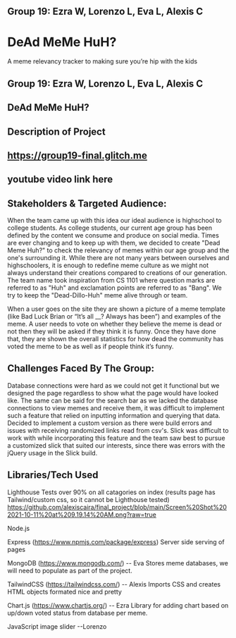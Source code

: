 ## Group 19: Ezra W, Lorenzo L, Eva L, Alexis C

# DeAd MeMe HuH?
A meme relevancy tracker to making sure you’re hip with the kids

## Group 19: Ezra W, Lorenzo L, Eva L, Alexis C
## DeAd MeMe HuH?
## Description of Project
## https://group19-final.glitch.me
## youtube video link here
## Stakeholders & Targeted Audience:
When the team came up with this idea our ideal audience is highschool to college students. As college students, our current age group has been defined by the content we consume and produce on social media. Times are ever changing and to keep up with them, we decided to create "Dead Meme Huh?" to check the relevancy of memes within our age group and the one's surrounding it. While there are not many years between ourselves and highschoolers, it is enough to redefine meme culture as we might not always understand their creations compared to creations of our generation. The team name took inspiration from CS 1101 where question marks are referred to as "Huh" and exclamation points are referred to as "Bang". We try to keep the "Dead-Dillo-Huh" meme alive through or team.

When a user goes on the site they are shown a picture of a meme template (like Bad Luck Brian or “It’s all __? Always has been”) and examples of the meme. A user needs to vote on whether they believe the meme is dead or not then they will be asked if they think it is funny. Once they have done that, they are shown the overall statistics for how dead the community has voted the meme to be as well as if people think it’s funny.

## Challenges Faced By The Group:
Database connections were hard as we could not get it functional but we designed the page regardless to show what the page would have looked like. The same can be said for the search bar as we lacked the database connections to view memes and receive them, it was difficult to implement such a feature that relied on inputting information and querying that data. Decided to implement a custom version as there were build errors and issues with receiving randomized links read from csv's. Slick was difficult to work with while incorporating this feature and the team saw best to pursue a customized slick that suited our interests, since there was errors with the jQuery usage in the Slick build.

## Libraries/Tech Used

Lighthouse Tests over 90% on all catagories on index (results page has Tailwind/custom css, so it cannot be Lighthouse tested)
https://github.com/alexiscaira/final_project/blob/main/Screen%20Shot%202021-10-11%20at%209.19.14%20AM.png?raw=true

Node.js

Express (https://www.npmjs.com/package/express) Server side serving of pages

MongoDB (https://www.mongodb.com/) -- Eva Stores meme databases, we will need to populate as part of the project.

TailwindCSS (https://tailwindcss.com/) -- Alexis Imports CSS and creates HTML objects formated nice and pretty

Chart.js (https://www.chartjs.org/) -- Ezra Library for adding chart based on up/down voted status from database per meme.

JavaScript image slider --Lorenzo
